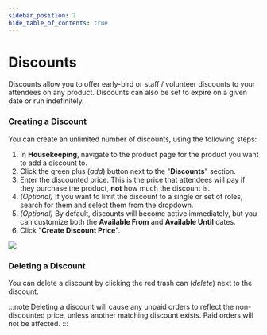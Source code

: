 ```yaml
---
sidebar_position: 2
hide_table_of_contents: true
---
```


# Discounts

Discounts allow you to offer early-bird or staff / volunteer discounts to your attendees on any product. Discounts can also be set to expire on a given date or run indefinitely.

### Creating a Discount

You can create an unlimited number of discounts, using the following steps:

<splitColumn>
  <ol class="numbered-list">
    <li>
      <span>
        In <strong>Housekeeping</strong>, navigate to the product page for the product you want to add a discount to.
      </span>
    </li>
    <li>
      <span>
        Click the green plus (<i className="material-symbols-outlined">add</i>) button next to the "<strong>Discounts</strong>" section.
      </span>
    </li>
    <li>
      <span>
        Enter the discounted price. This is the price that attendees will pay if they purchase the product, <strong>not</strong> how much the discount is.
      </span>
    </li>
    <li>
      <span>
        <i>(Optional)</i> If you want to limit the discount to a single or set of roles, search for them and select them from the dropdown.
      </span>
    </li>
    <li>
      <span>
        <i>(Optional)</i> By default, discounts will become active immediately, but you can customize both the <strong>Available From</strong> and <strong>Available Until</strong> dates.
      </span>
    </li>
    <li>
      <span>
        Click "<strong>Create Discount Price</strong>".
      </span>
    </li>
  </ol>
  <div>
    <img src="/img/tutorial/productDiscount.png" />
  </div>
</splitColumn>

### Deleting a Discount

You can delete a discount by clicking the red trash can (<i className="material-symbols-outlined">delete</i>) next to the discount.

:::note
Deleting a discount will cause any unpaid orders to reflect the non-discounted price, unless another matching discount exists. Paid orders will not be affected.
:::